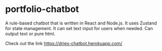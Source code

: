 # portfolio-chatbot
A rule-based chatbot that is written in React and Node.js. It uses Zustand for state management. It can set text input for users when needed. Can output text or pure html.

Check out the link
https://dries-chatbot.herokuapp.com/
